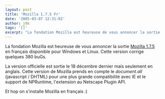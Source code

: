 ```yaml
---
layout: post
title: 'Mozilla 1.7.5 Fr'
date: '2005-03-07 12:31:02'
author: j0k
tags: '[]'
excerpt: "La fondation Mozilla est heureuse de vous annoncer la sortie [Mozilla 1.7.5](http://frenchmozilla.sourceforge.net/install/) en français disponible pour Windows et Linux.   Cette version corrige quelques 380 buGs.  \n  \nLa version officielle est sortie le 18 décembre dernier mais seulement en anglais.   Cette version de Mozilla prends en      …"
---
```



La fondation Mozilla est heureuse de vous annoncer la sortie [Mozilla 1.7.5](http://frenchmozilla.sourceforge.net/install/) en français disponible pour Windows et Linux.   Cette version corrige quelques 380 buGs.

La version officielle est sortie le 18 décembre dernier mais seulement en anglais.   Cette version de Mozilla prends en compte le *document.all* (javascript / DHTML) pour une plus grande compatibilité avec IE et le support de NPRuntime, l'extension au Netscape Plugin API.

Et hop on s'installe Mozilla en français :)
